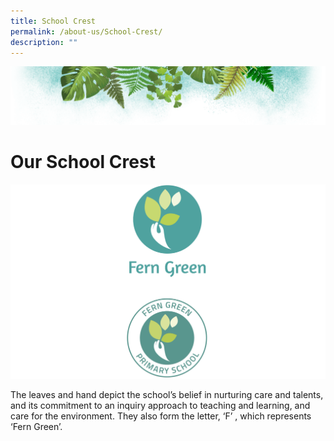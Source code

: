 ```yaml
---
title: School Crest
permalink: /about-us/School-Crest/
description: ""
---
```

![](/images/Banner.png)

# **Our School Crest**

![](/images/Crest.png)

The leaves and hand depict the school’s belief in nurturing care and talents, and its commitment to an inquiry approach to teaching and learning, and care for the environment. They also form the letter, ‘F’ , which represents ‘Fern Green’.